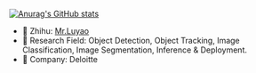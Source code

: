 [![Anurag's GitHub stats](https://github-readme-stats.vercel.app/api?username=JackDance&show_icons=true&theme=tokyonight)](https://github.com/anuraghazra/github-readme-stats)



- 👋 Zhihu: [Mr.Luyao](https://www.zhihu.com/people/jack-zhang-28-91)
- 👀 Research Field: Object Detection, Object Tracking, Image Classification, Image Segmentation, Inference & Deployment.
- 🌱 Company: Deloitte

<!---
JackDance/JackDance is a ✨ special ✨ repository because its `README.md` (this file) appears on your GitHub profile.
You can click the Preview link to take a look at your changes.
--->

